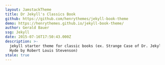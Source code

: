 ```yaml
---
layout: JamstackTheme
title: Dr Jekyll's Classics Book
github: https://github.com/henrythemes/jekyll-book-theme
demo: https://henrythemes.github.io/jekyll-book-theme/
author: Gerald Bauer
ssg: Jekyll
date: 2015-07-16T17:50:43.000Z
description: >-
  jekyll starter theme for classic books (ex. Strange Case of Dr. Jekyll and Mr.
  Hyde by Robert Louis Stevenson)
stale: true
---
```

